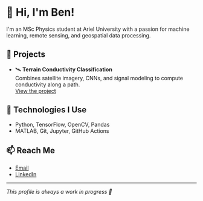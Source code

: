 # 👋 Hi, I'm Ben!

I'm an MSc Physics student at Ariel University with a passion for machine learning, remote sensing, and geospatial data processing.

## 🚀 Projects
- 🛰️ **Terrain Conductivity Classification**  
  Combines satellite imagery, CNNs, and signal modeling to compute conductivity along a path.  
  [View the project](https://github.com/BenRomano96/TerrainConductivityClassification)

## 🔧 Technologies I Use
- Python, TensorFlow, OpenCV, Pandas
- MATLAB, Git, Jupyter, GitHub Actions

## 📫 Reach Me
- [Email](mailto:BenRomano508@gmail.com)
- [LinkedIn](https://www.linkedin.com/in/ben-romano-7852b935b)

---
_This profile is always a work in progress 🚧_
